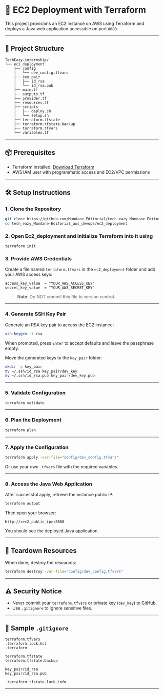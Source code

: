 # 🚀 EC2 Deployment with Terraform

This project provisions an EC2 instance on AWS using Terraform and deploys a Java web application accessible on port `8080`.

---

## 📆 Project Structure

```
TechEazy-internship/
└── ec2_deployment
    ├── config
    │   └── dev_config.tfvars
    ├── key_pair
    │   ├── id_rsa
    │   └── id_rsa.pub
    ├── main.tf
    ├── outputs.tf
    ├── provider.tf
    ├── resources.tf
    ├── scripts
    │   ├── deploy.sh
    │   └── setup.sh
    ├── terraform.tfstate
    ├── terraform.tfstate.backup
    ├── terraform.tfvars
    └── variables.tf
```
---

## 📦 Prerequisites

- Terraform installed: [Download Terraform](https://www.terraform.io/downloads)
- AWS IAM user with programmatic access and EC2/VPC permissions

---

## 🛠️ Setup Instructions

### 1. Clone the Repository

```bash
git clone https://github.com/Mundane-Editorial/tech_eazy_Mundane-Editorial_aws_devops.git
cd tech_eazy_Mundane-Editorial_aws_devops/ec2_deployment
```

### 2. Open Ec2_deployment and Initialize Terraform into it using 

```bash
terraform init
```

### 3. Provide AWS Credentials

Create a file named `terraform.tfvars` in the `ec2_deployment` folder and add your AWS access keys:

```hcl
access_key_value  = "YOUR_AWS_ACCESS_KEY"
secret_key_value  = "YOUR_AWS_SECRET_KEY"
```

> **Note**: Do NOT commit this file to version control.

---

### 4. Generate SSH Key Pair

Generate an RSA key pair to access the EC2 instance:

```bash
ssh-keygen -t rsa
```

When prompted, press `Enter` to accept defaults and leave the passphrase empty.

Move the generated keys to the `key_pair` folder:

```bash
mkdir -p key_pair
mv ~/.ssh/id_rsa key_pair/dev_key
mv ~/.ssh/id_rsa.pub key_pair/dev_key.pub
```

---

### 5. Validate Configuration

```bash
terraform validate
```

---

### 6. Plan the Deployment

```bash
terraform plan
```

---

### 7. Apply the Configuration

```bash
terraform apply -var-file="config/dev_config.tfvars"
```

Or use your own `.tfvars` file with the required variables.

---

### 8. Access the Java Web Application

After successful apply, retrieve the instance public IP:

```bash
terraform output
```

Then open your browser:

```
http://<ec2_public_ip>:8080
```

You should see the deployed Java application.

---

## 🧹 Teardown Resources

When done, destroy the resources:

```bash
terraform destroy -var-file="config/dev_config.tfvars"
```

---

## ⚠️ Security Notice

- Never commit your `terraform.tfvars` or private key (`dev_key`) to GitHub.
- Use `.gitignore` to ignore sensitive files.

---

## 📁 Sample `.gitignore`

```gitignore
terraform.tfvars
.terraform.lock.hcl
.terraform

terraform.tfstate
terraform.tfstate.backup

key_pair/id_rsa
key_pair/id_rsa.pub

.terraform.tfstate.lock.info
```

---
